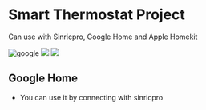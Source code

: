 # Smart Thermostat Project
Can use with Sinricpro, Google Home and Apple Homekit

 ![google](https://logowik.com/content/uploads/images/t_google-home1351.jpg)
 ![](https://logowik.com/content/uploads/images/t_apple-homekit2802.jpg)
 ![](https://scontent.fadb5-1.fna.fbcdn.net/v/t1.6435-1/84568702_585641138687155_593165400535990272_n.png?_nc_cat=110&ccb=1-5&_nc_sid=1eb0c7&_nc_ohc=fx53PHJMsZsAX_0UiAQ&_nc_ht=scontent.fadb5-1.fna&oh=00_AT_sXtLdm-d-z15aQ13DTx0BvRKN7udLpzXeo_yhcHI-uA&oe=623BAD28)

## Google Home
* You can use it by connecting with sinricpro
